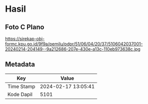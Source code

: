 # Hasil

## Foto C Plano

https://sirekap-obj-formc.kpu.go.id/9f9a/pemilu/pdpr/51/06/04/20/37/5106042037001-20240214-204149--9a212686-207e-430e-a13c-110eb973638c.jpg


## Metadata

| Key        | Value               |
| ---------- | ------------------- |
| Time Stamp | 2024-02-17 13:05:41 |
| Kode Dapil | 5101                |



